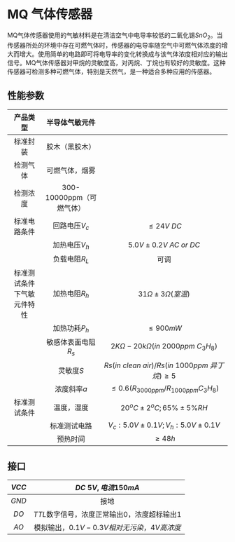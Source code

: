 # MQ 气体传感器

MQ气体传感器使用的气敏材料是在清洁空气中电导率较低的二氧化锡$SnO_2$。当传感器所处的环境中存在可燃气体时，传感器的电导率随空气中可燃气体浓度的增大而增大。使用简单的电路即可将电导率的变化转换成与该气体浓度相对应的输出信号。MQ气体传感器对甲烷的灵敏度高，对丙烷、丁烷也有较好的灵敏度。这种传感器可检测多种可燃气体，特别是天然气，是一种适合多种应用的传感器。

## 性能参数

|          产品类型          |      半导体气敏元件      |                                                        |
| :------------------------: | :----------------------: | :----------------------------------------------------: |
|          标准封装          |      胶木（黑胶木）      |
|          检测气体          |      可燃气体，烟雾      |
|          检测浓度          | 300-10000ppm（可燃气体） |
|        标准电路条件        |      回路电压$V_c$       |                  $\leqslant 24V\ DC$                   |
|                            |      加热电压$V_h$       |               $5.0V\pm0.2V\ AC\ or\ DC$                |
|                            |      负载电阻$R_L$       |                          可调                          |
| 标准测试条件下气敏元件特性 |      加热电阻$R_h$       |               $31\Omega\pm3\Omega(室温)$               |
|                            |      加热功耗$P_h$       |                    $\leqslant900mW$                    |
|                            |   敏感体表面电阻$R_s$    |       $2K\Omega-20k\Omega(in\ 2000ppm\ C_3H_8)$        |
|                            |        灵敏度$S$         | $Rs(in\ clean\ air)/Rs(in\ 1000ppm\ 异丁烷)\geqslant5$ |
|                            |       浓度斜率$a$        |     $\leqslant0.6(R_{3000ppm}/R_{1000ppm}C_3H_8)$      |
|        标准测试条件        |        温度，湿度        |              $20^oC\pm2^oC;65\%\pm5\%RH$               |
|                            |       标准测试电路       |           $V_c:5.0V\pm0.1V;V_h:5.0V\pm0.1V$            |
|                            |         预热时间         |                    $\geqslant 48h$                     |

## 接口

| $VCC$ |             $DC\ 5V,电流150mA$              |
| :---: | :-----------------------------------------: |
| $GND$ |                    接地                     |
| $DO$  | $TTL$数字信号，浓度正常输出0，浓度超标输出1 |
| $AO$  |  模拟输出，$0.1V-0.3V相对无污染，4V高浓度$  |
